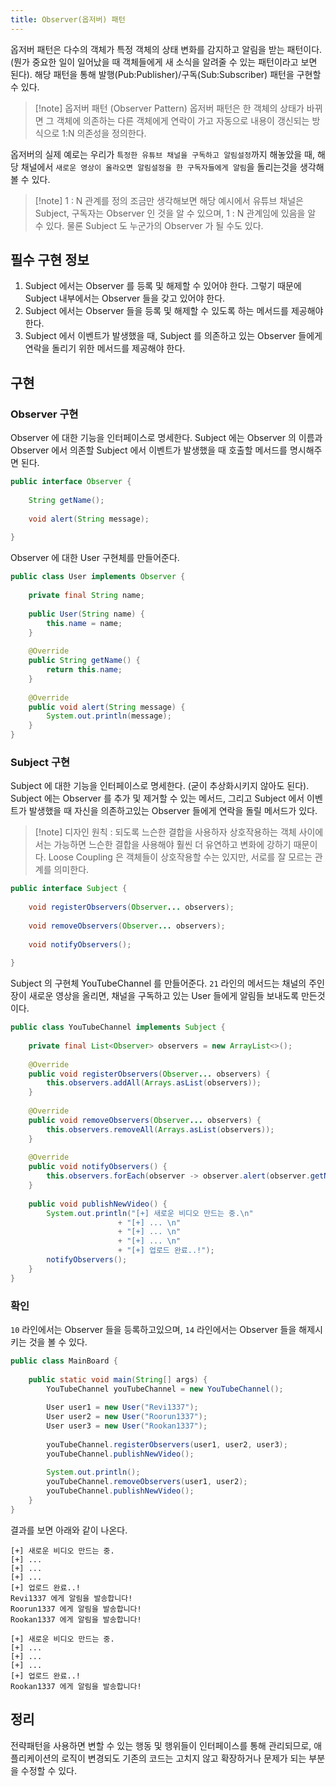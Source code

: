 ```yaml
---
title: Observer(옵저버) 패턴
---
```


옵저버 패턴은 다수의 객체가 특정 객체의 상태 변화를 감지하고 알림을 받는 패턴이다. (뭔가 중요한 일이 일어났을 때 객체들에게 새 소식을 알려줄 수 있는 패턴이라고 보면 된다). 해당 패턴을 통해 발행(Pub:Publisher)/구독(Sub:Subscriber) 패턴을 구현할 수 있다.

> [!note] 옵저버 패턴 (Observer Pattern)
> 옵저버 패턴은 한 객체의 상태가 바뀌면 그 객체에 의존하는 다른 객체에게 연락이 가고 자동으로 내용이 갱신되는 방식으로 1:N 의존성을 정의한다.


옵저버의 실제 예로는 우리가 `특정한 유튜브 채널을 구독하고 알림설정`까지 해놓았을 때, 해당 채널에서 `새로운 영상이 올라오면 알림설정을 한 구독자들에게 알림`을 돌리는것을 생각해 볼 수 있다.

> [!note] 1 : N 관계를 정의
> 조금만 생각해보면 해당 예시에서 유튜브 채널은 Subject, 구독자는 Observer 인 것을 알 수 있으며, 1 : N 관계임에 있음을 알 수 있다. 물론 Subject 도 누군가의 Observer 가 될 수도 있다.

## 필수 구현 정보

1. Subject 에서는 Observer 를 등록 및 해제할 수 있어야 한다. 그렇기 때문에 Subject 내부에서는 Observer 들을 갖고 있어야 한다.
2. Subject 에서는 Observer 들을 등록 및 해제할 수 있도록 하는 메서드를 제공해야 한다.
3. Subject 에서 이벤트가 발생했을 때, Subject 를 의존하고 있는 Observer 들에게 연락을 돌리기 위한 메서드를 제공해야 한다.
## 구현
### Observer 구현
Observer 에 대한 기능을 인터페이스로 명세한다. Subject 에는 Observer 의 이름과 Observer 에서 의존할 Subject 에서 이벤트가 발생했을 때 호출할 메서드를 명시해주면 된다.

```java
public interface Observer {  
  
    String getName();  
  
    void alert(String message);  
  
}
```

Observer 에 대한 User 구현체를 만들어준다.

```java
public class User implements Observer {  
  
    private final String name;  
  
    public User(String name) {  
        this.name = name;  
    }  
  
    @Override  
    public String getName() {  
        return this.name;  
    }  
  
    @Override  
    public void alert(String message) {  
        System.out.println(message);  
    }  
}
```

### Subject 구현
Subject 에 대한 기능을 인터페이스로 명세한다. (굳이 추상화시키지 않아도 된다). Subject 에는 Observer 를 추가 및 제거할 수 있는 메서드, 그리고 Subject 에서 이벤트가 발생했을 때 자신을 의존하고있는 Observer 들에게 연락을 돌릴 메서드가 있다.

> [!note] 디자인 원칙 : 되도록 느슨한 결합을 사용하자
> 상호작용하는 객체 사이에서는 가능하면 느슨한 결합을 사용해야 훨씬 더 유연하고 변화에 강하기 때문이다.
> Loose Coupling 은 객체들이 상호작용할 수는 있지만, 서로를 잘 모르는 관계를 의미한다.

```java
public interface Subject {  
  
    void registerObservers(Observer... observers);  
  
    void removeObservers(Observer... observers);  
  
    void notifyObservers();  
  
}
```

Subject 의 구현체 YouTubeChannel 를 만들어준다. `21` 라인의 메서드는 채널의 주인장이 새로운 영상을 올리면, 채널을 구독하고 있는 User 들에게 알림들 보내도록 만든것이다.

```java {17,21}
public class YouTubeChannel implements Subject {  
  
    private final List<Observer> observers = new ArrayList<>();  
  
    @Override  
    public void registerObservers(Observer... observers) {  
        this.observers.addAll(Arrays.asList(observers));  
    }  
  
    @Override  
    public void removeObservers(Observer... observers) {  
        this.observers.removeAll(Arrays.asList(observers));  
    }  
  
    @Override  
    public void notifyObservers() {  
        this.observers.forEach(observer -> observer.alert(observer.getName() + " 에게 알림을 발송합니다!"));  
    }  
  
    public void publishNewVideo() {  
        System.out.println("[+] 새로운 비디오 만드는 중.\n"  
                        + "[+] ... \n"  
                        + "[+] ... \n"  
                        + "[+] ... \n"  
                        + "[+] 업로드 완료..!");  
        notifyObservers();  
    }  
}
```

### 확인
`10` 라인에서는 Observer 들을 등록하고있으며, `14`  라인에서는 Observer 들을 해제시키는 것을 볼 수 있다.

```java {10, 14}
public class MainBoard {  
  
    public static void main(String[] args) {  
        YouTubeChannel youTubeChannel = new YouTubeChannel();  
  
        User user1 = new User("Revi1337");  
        User user2 = new User("Roorun1337");  
        User user3 = new User("Rookan1337");  
  
        youTubeChannel.registerObservers(user1, user2, user3);  
        youTubeChannel.publishNewVideo();  
  
        System.out.println();  
        youTubeChannel.removeObservers(user1, user2);  
        youTubeChannel.publishNewVideo();  
    }  
}
```

결과를 보면 아래와 같이 나온다.

```text
[+] 새로운 비디오 만드는 중.
[+] ... 
[+] ... 
[+] ... 
[+] 업로드 완료..!
Revi1337 에게 알림을 발송합니다!
Roorun1337 에게 알림을 발송합니다!
Rookan1337 에게 알림을 발송합니다!

[+] 새로운 비디오 만드는 중.
[+] ... 
[+] ... 
[+] ... 
[+] 업로드 완료..!
Rookan1337 에게 알림을 발송합니다!
```

## 정리
전략패턴을 사용하면 변할 수 있는 행동 및 행위들이 인터페이스를 통해 관리되므로, 애플리케이션의 로직이 변경되도 기존의 코드는 고치지 않고 확장하거나 문제가 되는 부분을 수정할 수 있다.
